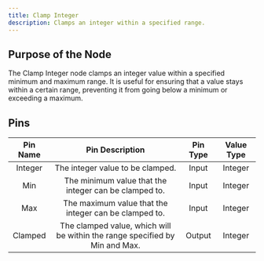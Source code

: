 ```yaml
---
title: Clamp Integer
description: Clamps an integer within a specified range.
---
```


## Purpose of the Node
The Clamp Integer node clamps an integer value within a specified minimum and maximum range. It is useful for ensuring that a value stays within a certain range, preventing it from going below a minimum or exceeding a maximum.

## Pins
| Pin Name | Pin Description | Pin Type | Value Type |
|:----------:|:-------------:|:------:|:------:|
| Integer | The integer value to be clamped. | Input | Integer |
| Min | The minimum value that the integer can be clamped to. | Input | Integer |
| Max | The maximum value that the integer can be clamped to. | Input | Integer |
| Clamped | The clamped value, which will be within the range specified by Min and Max. | Output | Integer |